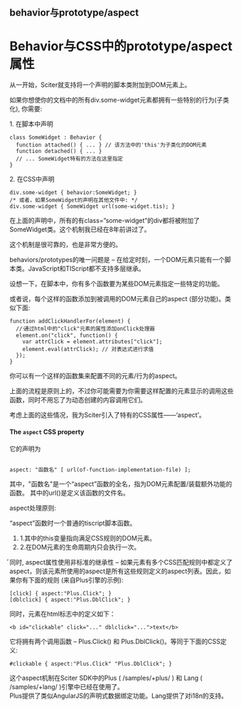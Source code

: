 ## behavior与prototype/aspect

<div>
	 <h1 class="storytitle">Behavior与CSS中的prototype/aspect属性</h1>
 </div>
	
<div class="storycontent">
		<p>从一开始，Sciter就支持将一个声明的脚本类附加到DOM元素上。</p>
<p>如果你想使你的文档中的所有div.some-widget元素都拥有一些特别的行为(子类化), 你需要:</p>
<p>1. 在脚本中声明 </p>
<pre class="brush: js;"><code>class SomeWidget : Behavior {
  function attached() { ... } // 该方法中的'this'为子类化的DOM元素
  function detached() { ... }
  // ... SomeWidget特有的方法在这里指定
}</code></pre>
<p>2. 在CSS中声明 </p>
<pre class="brush: css;"><code>div.some-widget { behavior:SomeWidget; } 
/* 或者，如果SomeWidget的声明在其他文件中: */
div.some-widget { SomeWidget url(some-widget.tis); }</code></pre>
<p>在上面的声明中，所有的有class=”some-widget”的div都将被附加了SomeWidget类。这个机制我已经在8年前讲过了。</p>
<p>这个机制是很可靠的，也是非常方便的。</p>
<p>behaviors/prototypes的唯一问题是 – 在给定时刻，一个DOM元素只能有一个脚本类。JavaScript和TIScript都不支持多层继承。</p>
<p>设想一下，在脚本中，你有多个函数要为某些DOM元素指定一些特定的功能。</p>
<p>或者说，每个这样的函数添加到被调用的DOM元素自己的aspect (部分功能)。类似下面:</p>
<pre class="brush: js;"><code>function addClickHandlerFor(element) {
  // ͨ通过html中的"click"元素的属性添加onClick处理器
  element.on("click", function() { 
    var attrClick = element.attributes["click"];  
    element.eval(attrClick); // 对表达式进行求值
  });
}</code></pre>
<p>你可以有一个这样的函数集来配置不同的元素/行为的aspect。</p>
<p>上面的流程是原则上的，不过你可能需要为你需要这样配置的元素显示的调用这些函数，同时不用忘了为动态创建的内容调用它们。</p>
<p>考虑上面的这些情况，我为Sciter引入了特有的CSS属性——‘aspect’。</p>
<h4>The <code>aspect</code> CSS property</h4>
<p>它的声明为 </p>
<pre><code>
aspect: "函数名" [ url(of-function-implementation-file) ];
</code></pre>
<p>其中，"函数名"是一个“aspect”函数的全名，指为DOM元素配置/装载额外功能的函数。 其中的url()是定义该函数的文件名。</p>
<p>aspect处理原则:</p>
<p>&#8220;aspect&#8221;函数时一个普通的tiscript脚本函数。</p>
<ol>
<li>1.其中的this变量指向满足CSS规则的DOM元素。</li>
<li>2.在DOM元素的生命周期内只会执行一次。</li>
</ol>
<p>ͬ同时, aspect属性使用非标准的继承性 – 如果元素有多个CSS匹配规则中都定义了aspect，则该元素所使用的aspect是所有这些规则定义的aspect列表。因此，如果你有下面的规则 (来自Plus引擎的示例):</p>
<pre class="brush: css;"><code>[click] { aspect:"Plus.Click"; }
[dblclick] { aspect:"Plus.DblClick"; }
</code></pre>
<p>同时，元素在html标志中的定义如下：</p>
<pre class="brush: html;"><code>&lt;b id="clickable" click="..." dblclick="..."&gt;text&lt;/b&gt;</code></pre>
<p>它将拥有两个调用函数 – Plus.Click() 和 Plus.DblClick()。等同于下面的CSS定义:</p>
<pre class="brush: css;"><code>#clickable { aspect:"Plus.Click" "Plus.DblClick"; }
</code></pre>
<p>这个aspect机制在Sciter SDK中的Plus ( /samples/+plus/ ) 和 Lang ( /samples/+lang/ )引擎中已经在使用了。<br />
Plus提供了类似AngularJS的声明式数据绑定功能。Lang提供了对i18n的支持。</p>
	</div>
</div>